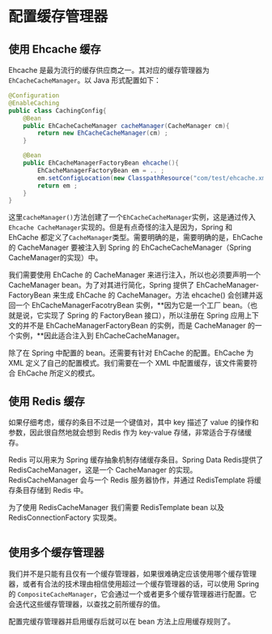 # 配置缓存管理器

## 使用 Ehcache 缓存

Ehcache 是最为流行的缓存供应商之一。其对应的缓存管理器为`EhCacheCacheManager`。以 Java 形式配置如下：
```java
@Configuration
@EnableCaching
public class CachingConfig{
    @Bean
    public EhCacheCacheManager cacheManager(CacheManager cm){
        return new EhCacheCacheManager(cm) ;
    }

    @Bean
    public EhCacheManagerFactoryBean ehcache(){
        EhCacheManagerFactoryBean em = .. ;
        em.setConfigLocation(new ClasspathResource("com/test/ehcache.xml")) ;
        return em ;
    }
}
```

这里`cacheManager()`方法创建了一个`EhCacheCacheManager`实例，这是通过传入`Ehcache CacheManager`实现的。但是有点奇怪的注入是因为，Spring 和 EhCache 都定义了`CacheManager`类型。需要明确的是，需要明确的是，EhCache 的 CacheManager 要被注入到 Spring 的 EhCacheCacheManager（Spring CacheManager的实现）中。

我们需要使用 EhCache 的 CacheManager 来进行注入，所以也必须要声明一个 CacheManager bean。为了对其进行简化，Spring 提供了 EhCacheManager-FactoryBean 来生成 EhCache 的 CacheManager。方法 ehcache() 会创建并返回一个 EhCacheManagerFacotryBean 实例，**因为它是一个工厂 bean。（也就是说，它实现了 Spring 的 FactoryBean 接口），所以注册在 Spring 应用上下文的并不是 EhCacheManagerFactoryBean 的实例，而是 CacheManager 的一个实例，**因此适合注入到 EhCacheCacheManager。

除了在 Spring 中配置的 bean。还需要有针对 EhCache 的配置。EhCache 为 XML 定义了自己的配置模式。我们需要在一个 XML 中配置缓存，该文件需要符合 EhCache 所定义的模式。

## 使用 Redis 缓存

如果仔细考虑，缓存的条目不过是一个键值对，其中 key 描述了 value 的操作和参数，因此很自然地就会想到 Redis 作为 key-value 存储，非常适合于存储缓存。

Redis 可以用来为 Spring 缓存抽象机制存储缓存条目。Spring Data Redis提供了 RedisCacheManager，这是一个 CacheManager 的实现。RedisCacheManager 会与一个 Redis 服务器协作，并通过 RedisTemplate 将缓存条目存储到 Redis 中。

为了使用 RedisCacheManager 我们需要 RedisTemplate bean 以及 RedisConnectionFactory 实现类。

```java

```

## 使用多个缓存管理器

我们并不是只能有且仅有一个缓存管理器，如果很难确定应该使用哪个缓存管理器，或者有合法的技术理由相信使用超过一个缓存管理器的话，可以使用 Spring 的 `CompositeCacheManager`，它会通过一个或者更多个缓存管理器进行配置。它会迭代这些缓存管理器，以查找之前所缓存的值。

配置完缓存管理器并启用缓存后就可以在 bean 方法上应用缓存规则了。
